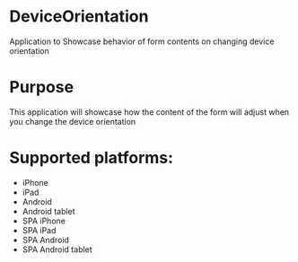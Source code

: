 DeviceOrientation
=======================

Application to Showcase behavior of form contents on changing device orientation


# Purpose
This application will showcase how the content of the form will adjust when you change the device orientation

# Supported platforms:
* iPhone
* iPad
* Android
* Android tablet
* SPA iPhone
* SPA iPad
* SPA Android
* SPA Android tablet
